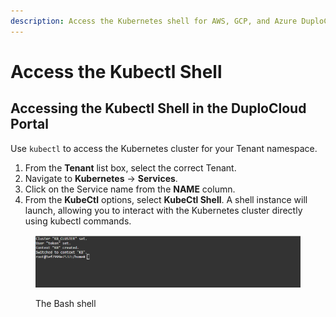 ```yaml
---
description: Access the Kubernetes shell for AWS, GCP, and Azure DuploCloud users
---
```


# Access the Kubectl Shell

## Accessing the Kubectl Shell in the DuploCloud Portal

Use `kubectl` to access the Kubernetes cluster for your Tenant namespace.

1. From the **Tenant** list box, select the correct Tenant.&#x20;
2. Navigate to **Kubernetes** -> **Services**.
3. Click on the Service name from the **NAME** column.
4. From the **KubeCtl** options, select **KubeCtl Shell**. A shell instance will launch, allowing you to interact with the Kubernetes cluster directly using kubectl commands.

<figure><img src="../../.gitbook/assets/shell access.png" alt=""><figcaption><p>The Bash shell</p></figcaption></figure>

